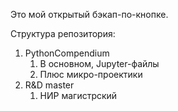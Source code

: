 Это мой открытый бэкап-по-кнопке.

Структура репозитория:
1. PythonCompendium
    1. В основном, Jupyter-файлы
    2. Плюс микро-проектики
2. R&D master
    1. НИР магистрский

